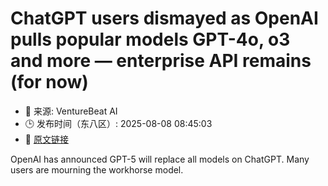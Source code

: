 # ChatGPT users dismayed as OpenAI pulls popular models GPT-4o, o3 and more — enterprise API remains (for now)
- 📅 来源: VentureBeat AI
- 🕒 发布时间（东八区）: 2025-08-08 08:45:03
- 🔗 [原文链接](https://venturebeat.com/ai/chatgpt-users-dismayed-as-openai-pulls-popular-models-gpt-4o-o3-and-more-enterprise-api-remains-for-now/)

OpenAI has announced GPT-5 will replace all models on ChatGPT. Many users are mourning the workhorse model.